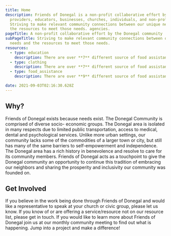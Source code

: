 ```yaml
---
title: Home
description: Friends of Donegal is a non-profit collaborative effort by community service
  providers, educators, businesses, churches, individuals, and non-profit.
  Striving to make relevant community connections between our unique needs and
  the resources to meet those needs. agencies.
pageTitle: A non-profit collaborative effort by the Donegal community
subPageTitle: Striving to make relevant community connections between our unique
  needs and the resources to meet those needs.
resources:
  - type: education
    description: There are over **7** different source of food assistance in the Mount Joy, Marietta, Maytown areas.
  - type: clothing
    description: There are over **7** different source of food assistance in the Mount Joy, Marietta, Maytown areas.
  - type: food_assistance
    description: There are over **9** different source of food assistance in the Mount Joy, Marietta, Maytown areas.

date: 2021-09-03T02:16:30.628Z
---
```


## Why?

Friends of Donegal exists because needs exist.  The Donegal Community is comprised of diverse socio- economic groups.  The Donegal area is isolated in many respects due to limited public transportation, access to medical, dental and psychological services.  Unlike more urban settings, our community lacks some of the commodities of a larger town or city, but still has many of the same barriers to self-empowerment and independence. The Donegal area has a rich history in benevolence and resolve to care for its community members.  Friends of Donegal acts as a touchpoint to give the Donegal community an opportunity to continue this tradition of embracing our neighbors and sharing the prosperity and inclusivity our community was founded on.

## Get Involved

If you believe in the work being done through Friends of Donegal and would like a representative to speak at your church or civic group, please let us know.  If you know of or are offering a service/resource not on our resource list, please get in touch.  If you would like to learn more about Friends of Donegal join us at our monthly community meeting to find out what is happening. Jump into a project and make a difference!
